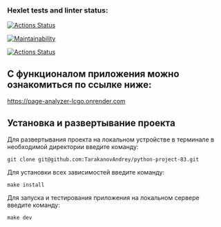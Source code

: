 ### Hexlet tests and linter status:
[![Actions Status](https://github.com/TarakanovAndrey/python-project-83/workflows/hexlet-check/badge.svg)](https://github.com/TarakanovAndrey/python-project-83/actions)  

[![Maintainability](https://api.codeclimate.com/v1/badges/a28db54619c30d5d352d/maintainability)](https://codeclimate.com/github/TarakanovAndrey/python-project-83/maintainability)  

[![Actions Status](https://github.com/TarakanovAndrey/python-project-83/workflows/tarakanov-check/badge.svg)](https://github.com/TarakanovAndrey/python-project-83/actions)  


## С функционалом приложения можно ознакомиться по ссылке ниже:  

https://page-analyzer-lcgo.onrender.com  

## Установка и развертывание проекта  
Для развертывания проекта на локальном устройстве в терминале в необходимой директории введите команду:  
```
git clone git@github.com:TarakanovAndrey/python-project-83.git  
```

Для установки всех зависимостей введите команду:
```commandline
make install
```

Для запуска и тестирования приложения на локальном сервере введите команду:
```commandline
make dev
```